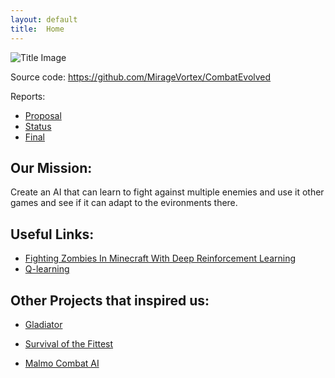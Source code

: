 ```yaml
---
layout: default
title:  Home
---
```

![Title Image](https://github.com/MirageVortex/CombatEvolved/blob/master/docs/maxresdefault.jpg)

Source code: https://github.com/MirageVortex/CombatEvolved

Reports:

- [Proposal](proposal.html)
- [Status](status.html)
- [Final](final.html)

## Our Mission:
Create an AI that can learn to fight against multiple enemies and use it other games and see if it can adapt to the evironments there.

## Useful Links:
- [Fighting Zombies In Minecraft With Deep Reinforcement Learning](http://cs229.stanford.edu/proj2016/report/UdagawaLeeNarasimhan-FightingZombiesInMinecraftWithDeepReinforcementLearning-report.pdf)
- [Q-learning](https://en.wikipedia.org/wiki/Q-learning)

## Other Projects that inspired us:
- [Gladiator](https://keiki83.github.io/Gladiator/)
- [Survival of the Fittest](https://mingh2.github.io/SurvivalOfTheFittest/)

- [Malmo Combat AI](https://www.youtube.com/watch?v=VaNi34cn9uE&t=21s)